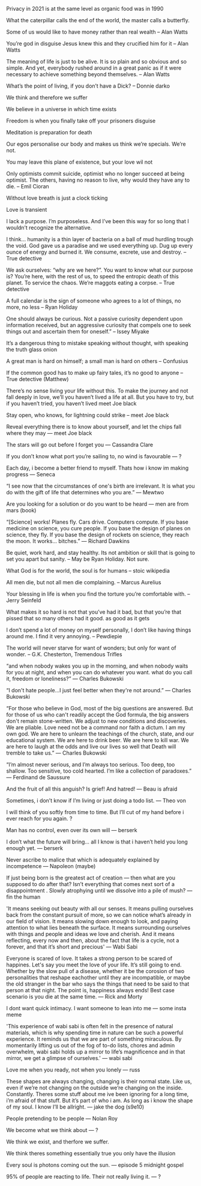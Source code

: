 Privacy in 2021 is at the same level as organic food was in 1990

What the caterpillar calls the end of the world, the master calls a butterfly.

Some of us would like to have money rather than real wealth
– Alan Watts

You’re god in disguise
Jesus knew this and they crucified him for it
– Alan Watts

The meaning of life is just to be alive. It is so plain and so obvious and so simple. And yet, everybody rushed around in a great panic as if it were necessary to achieve something beyond themselves.
– Alan Watts

What’s the point of living, if you don’t have a Dick?
– Donnie darko

We think and therefore we suffer

We believe in a universe in which time exists

Freedom is when you finally take off your prisoners disguise

Meditation is preparation for death

Our egos personalise our body and makes us think we’re specials. We’re not. 

You may leave this plane of existence, but your love wil not

Only optimists commit suicide, optimist who no longer succeed at being optimist. The others, having no reason to live, why would they have any to die.
– Emil Cioran

Without love breath is just a clock ticking 

Love is transient 

I lack a purpose. I’m purposeless. And I’ve been this way for so long that I wouldn’t recognize the alternative.

I think… humanity is a thin layer of bacteria on a ball of mud hurdling trough the void. God gave us a paradise and we used everything up. Dug up every ounce of energy and burned it. We consume, excrete, use and destroy.
– True detective

We ask ourselves: “why are we here?”.
You want to know what our purpose is? You’re here, with the rest of us, to speed the entropic death of this planet. To service the chaos. We’re maggots eating a corpse.
– True detective

A full calendar is the sign of someone who agrees to a lot of things, no more, no less
– Ryan Holiday

One should always be curious. Not a passive curiosity dependent upon information received, but an aggressive curiosity that compels one to seek things out and ascertain them for oneself.” 
– Issey Miyake

It’s a dangerous thing to mistake speaking without thought, with speaking the truth
glass onion

A great man is hard on himself; a small man is hard on others
– Confusius

If the common good has to make up fairy tales, it’s no good to anyone 
– True detective (Matthew)

There’s no sense living your life without this. To make the journey and not fall deeply in love, we’ll you haven’t lived a life at all. But you have to try, but if you haven’t tried, you haven’t lived 
meet Joe black 

Stay open, who knows, for lightning could strike
– meet Joe black

Reveal everything there is to know about yourself, and let the chips fall where they may
— meet Joe black 

The stars will go out before I forget you
— Cassandra Clare

If you don’t know what port you’re sailing to, no wind is favourable
— ?

Each day, i become a better friend to myself. Thats how i know im making progress
— Seneca

“I see now that the circumstances of one's birth are irrelevant. It is what you do with the gift of life that determines who you are.”
— Mewtwo

Are you looking for a solution or do you want to be heard 
— men are from mars (book)

“[Science] works! Planes fly. Cars drive. Computers compute. If you base medicine on science, you cure people. If you base the design of planes on science, they fly. If you base the design of rockets on science, they reach the moon. It works... bitches.”
― Richard Dawkins

Be quiet, work hard, and stay healthy. Its not ambition or skill that is going to set you apart but sanity. 
– May be Ryan Holiday. Not sure.

What God is for the world, the soul is for humans
– stoic wikipedia

All men die, but not all men die complaining.
– Marcus Aurelius

Your blessing in life is when you find the torture you’re comfortable with.
– Jerry Seinfeld 

What makes it so hard is not that you’ve had it bad, but that you’re that pissed that so many others had it good. 
as good as it gets

I don’t spend a lot of money on myself personally, I don’t like having things around me. I find it very annoying.
– Pewdiepie

The world will never starve for want of wonders; but only for want of wonder.
– G.K. Chesterton, Tremendous Trifles

“and when nobody wakes you up in the morning, and when nobody waits for you at night, and when you can do whatever you want. what do you call it, freedom or loneliness?”
― Charles Bukowski

“I don't hate people...I just feel better when they're not around.”
― Charles Bukowski

“For those who believe in God, most of the big questions are answered. But for those of us who can't readily accept the God formula, the big answers don't remain stone-written. We adjust to new conditions and discoveries. We are pliable. Love need not be a command nor faith a dictum. I am my own god. We are here to unlearn the teachings of the church, state, and our educational system. We are here to drink beer. We are here to kill war. We are here to laugh at the odds and live our lives so well that Death will tremble to take us.”
― Charles Bukowski

“I’m almost never serious, and I’m always too serious. Too deep, too shallow. Too sensitive, too cold hearted. I’m like a collection of paradoxes.”
― Ferdinand de Saussure

And the fruit of all this anguish? Is grief! And hatred!
― Beau is afraid

Sometimes, i don’t know if I’m living or just doing a todo list.
— Theo von

I will think of you softly from time to time. But I’ll cut of my hand before i ever reach for you again.
?

Man has no control, even over its own will
— berserk

I don’t what the future will bring… all I know is that i haven’t held you long enough yet.
— berserk

Never ascribe to malice that which is adequately explained by incompetence
— Napoleon (maybe)

If just being born is the greatest act of creation — then what are you supposed to do after that? Isn’t everything that comes next sort of a disappointment . Slowly atrophying until we dissolve into a pile of mush?
— fin the human

'It means seeking out beauty with all our senses. It means pulling ourselves back from the constant pursuit of more, so we can notice what’s already in our field of vision. It means slowing down enough to look, and paying attention to what lies beneath the surface. It means surrounding ourselves with things and people and ideas we love and cherish. And it means reflecting, every now and then, about the fact that life is a cycle, not a forever, and that it’s short and precious'
— Wabi Sabi

Everyone is scared of love. It takes a strong person to be scared of happines. Let's say you meet the love of your life. It’s still going to end. Whether by the slow pull of a disease, whether it be the corosion of two personalities that reshape eachother until they are incompatible, or maybe the old stranger in the bar who says the things that need to be said to that person at that night. The point is, happiness always ends! Best case scenario is you die at the same time.
— Rick and Morty

I dont want quick intimacy. I want someone to lean into me
— some insta meme

'This experience of wabi sabi is often felt in the presence of natural materials, which is why spending time in nature can be such a powerful experience. It reminds us that we are part of something miraculous. By momentarily lifting us out of the fog of to-do lists, chores and admin overwhelm, wabi sabi holds up a mirror to life’s magnificence and in that mirror, we get a glimpse of ourselves.'
— wabi sabi

Love me when you ready, not when you lonely 
— russ 

These shapes are always changing, changing is their normal state. Like us, even if we’re not changing on the outside we’re changing on the inside. Constantly. Theres some stuff about me ive been ignoring for a long time, i’m afraid of that stuff. But it’s part of who i am. As long as i know the shape of my soul. I know I’ll be allright. 
— jake the dog (s9e10)

People pretending to be people
— Nolan Roy

We become what we think about 
— ?

We think we exist, and therfore we suffer.

We think theres something essentially true you only have the illusion 

Every soul is photons coming out the sun. 
— episode 5 midnight gospel

95% of people are reacting to life. Their not really living it.
— ?